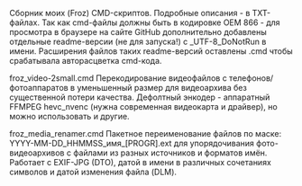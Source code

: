 Сборник моих (Froz) CMD-скриптов. Подробные описания - в TXT-файлах.
Так как cmd-файлы должны быть в кодировке OEM 866 - для просмотра в браузере на сайте GitHub дополнительно добавлены отдельные readme-версии (не для запуска!) с _UTF-8_DoNotRun в имени.
Расширения файлов таких readme-версий оставлены .cmd чтобы срабатывала авторасцветка cmd-кода.


froz_video-2small.cmd
Перекодирование видеофайлов с телефонов/фотоаппаратов в уменьшенный размер для видеоархива без существенной потери качества.
Дефолтный энкодер - аппаратный FFMPEG hevc_nvenc (нужна современная видеокарта и драйвер), но можно использовать и другие.

froz_media_renamer.cmd
Пакетное переименование файлов по маске: YYYY-MM-DD_HHMMSS_имя_[PROGR].ext
для упорядочивания фото-видеоархивов с файлами из разных источников и форматов имён.
Работает с EXIF-JPG (DTO), датой в имени в различных сочетаниях символов и датой изменения файла (DLM).
